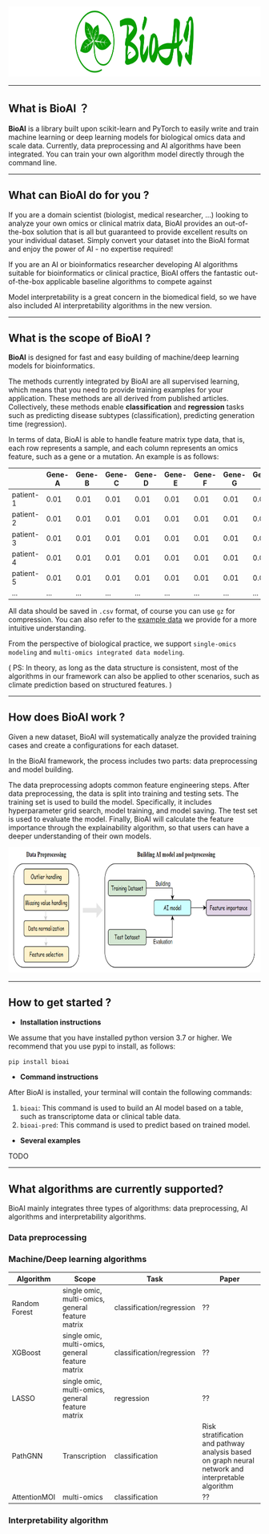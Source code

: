 
<p align="center">
  <img height="140" src="./img/logo3.png" />
</p>

---

## What is BioAI ？

**BioAI** is a library built upon scikit-learn and PyTorch to easily write and train machine learning or deep learning models for biological omics data and scale data.  Currently, data preprocessing and AI algorithms have been integrated. You can train your own algorithm model directly through the command line. 

---

## What can BioAI do for you ?

If you are a domain scientist (biologist, medical researcher, ...) looking to analyze your own omics or clinical matrix data, BioAI provides an out-of-the-box solution that is all but guaranteed to provide excellent results on your individual dataset. Simply convert your dataset into the BioAI format and enjoy the power of AI - no expertise required!

If you are an AI or bioinformatics researcher developing AI algorithms suitable for bioinformatics or clinical practice, BioAI offers the fantastic out-of-the-box applicable baseline algorithms to compete against

Model interpretability is a great concern in the biomedical field, so we have also included AI interpretability algorithms in the new version.

---

## What is the scope of BioAI ?

**BioAI** is designed for fast and easy building of machine/deep learning models for bioinformatics.

The methods currently integrated by BioAI are all supervised learning, which means that you need to provide training examples for your application. These methods are all derived from published articles. Collectively, these methods enable **classification** and **regression** tasks such as predicting disease subtypes (classification), predicting generation time (regression).

In terms of data, BioAI is able to handle feature matrix type data, that is, each row represents a sample, and each column represents an omics feature, such as a gene or a mutation. An example is as follows:

|            | Gene-A | Gene-B | Gene-C | Gene-D | Gene-E | Gene-F | Gene-G | Gene-H |
| ---        | ---    | ---    | ---    | ---    | ---    | ---    | ---    | ---    |
| patient-1  | 0.01    | 0.01    | 0.01    | 0.01    | 0.01    | 0.01    | 0.01    | 0.01    |
| patient-2  | 0.01    | 0.01    | 0.01    | 0.01    | 0.01    | 0.01    | 0.01    | 0.01    |
| patient-3  | 0.01    | 0.01    | 0.01    | 0.01    | 0.01    | 0.01    | 0.01    | 0.01    |
| patient-4  | 0.01    | 0.01    | 0.01    | 0.01    | 0.01    | 0.01    | 0.01    | 0.01    |
| patient-5  | 0.01    | 0.01    | 0.01    | 0.01    | 0.01    | 0.01    | 0.01    | 0.01    |
| ...  | ...    | ...    | ...    | ...    | ...    | ...    | ...    | ...    |

All data should be saved in `.csv` format, of course you can use `gz` for compression. You can also refer to the [example data](https://github.com/BioAI-kits/BioAI/tree/master/example) we provide for a more intuitive understanding.

From the perspective of biological practice, we support `single-omics modeling` and `multi-omics integrated data modeling`.

( PS: In theory, as long as the data structure is consistent, most of the algorithms in our framework can also be applied to other scenarios, such as climate prediction based on structured features. )

---

## How does BioAI work ?

Given a new dataset, BioAI will systematically analyze the provided training cases and create a configurations for each dataset.

In the BioAI framework, the process includes two parts: data preprocessing and model building.  

The data preprocessing adopts common feature engineering steps. After data preprocessing, the data is split into training and testing sets. The training set is used to build the model. Specifically, it includes hyperparameter grid search, model training, and model saving. The test set is used to evaluate the model. Finally, BioAI will calculate the feature importance through the explainability algorithm, so that users can have a deeper understanding of their own models.

<p align="center">
  <img height="250" src="./img/img1.png" />
</p>

---

## How to get started ?

- **Installation instructions**

We assume that you have installed python version 3.7 or higher. We recommend that you use pypi to install, as follows:

```py
pip install bioai
```

- **Command instructions**

After BioAI is installed, your terminal will contain the following commands:

1. `bioai`: This command is used to build an AI model based on a table, such as transcriptome data or clinical table data.
2. `bioai-pred`: This command is used to predict based on trained model.

- **Several examples**

TODO


---

## What algorithms are currently supported?

BioAI mainly integrates three types of algorithms: data preprocessing, AI algorithms and interpretability algorithms.

### Data preprocessing



### Machine/Deep learning algorithms

| Algorithm     | Scope                                                     | Task                      |Paper                          | 
| ---           | ---                                                       | ---                       | ---                           | 
| Random Forest | single omic, <br>multi-omics, <br>general feature matrix  | classification/regression | ??                            |
| XGBoost       | single omic, <br>multi-omics, <br>general feature matrix  | classification/regression | ??                            |
| LASSO         | single omic, <br>multi-omics, <br>general feature matrix  | regression                | ??                            |
| PathGNN       | Transcription                                             | classification            | Risk stratification and pathway analysis based on graph neural network and interpretable algorithm |
| AttentionMOI  | multi-omics | classification | ?? |


### Interpretability algorithm


